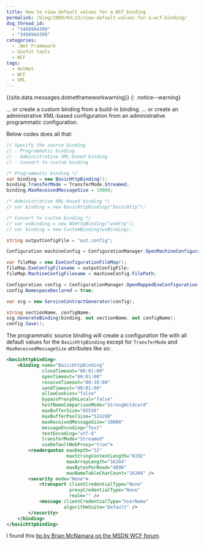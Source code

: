 ```yaml
---
title: How to view default values for a WCF binding
permalink: /blog/2009/04/23/view-default-values-for-a-wcf-binding/
dsq_thread_id:
  - "3460944399"
  - "3460944399"
categories:
  - .Net Framework
  - Useful tools
  - WCF
tags:
  - dotNet
  - WCF
  - XML
---
```

{{site.data.messages.dotnetframeworkwarning}}
{: .notice--warning}

… or create a custom binding from a build-in binding.
… or create an administrative XML-based configuration from an administrative programmatic configuration.

Below codes does all that:

```csharp
// Specify the source binding
// - Programmatic binding
// - Administrative XML-based binding
// - Convert to custom binding

/* Programmatic binding */
var binding = new BasicHttpBinding();
binding.TransferMode = TransferMode.Streamed;
binding.MaxReceivedMessageSize = 10000;

/* Administrative XML-based binding */
// var binding = new BasicHttpBinding("basicHttp");

/* Convert to custom binding */
// var wsBinding = new WSHttpBinding("wsHttp");
// var binding = new CustomBinding(wsBinding);

string outputConfigFile = "out.config";

Configuration machineConfig = ConfigurationManager.OpenMachineConfiguration();

var fileMap = new ExeConfigurationFileMap();
fileMap.ExeConfigFilename = outputConfigFile;
fileMap.MachineConfigFilename = machineConfig.FilePath;

Configuration config = ConfigurationManager.OpenMappedExeConfiguration(fileMap, ConfigurationUserLevel.None);
config.NamespaceDeclared = true;

var scg = new ServiceContractGenerator(config);

string sectionName, configName;
scg.GenerateBinding(binding, out sectionName, out configName);
config.Save();
```

The programmatic source binding will create a configuration file with all default values for the `BasicHttpBinding` except for `TransferMode` and `MaxReceivedMessageSize` attributes like so:

```xml
<basichttpbinding>
    <binding name="BasicHttpBinding"
             closeTimeout="00:01:00"
             openTimeout="00:01:00"
             receiveTimeout="00:10:00"
             sendTimeout="00:01:00"
             allowCookies="false"
             bypassProxyOnLocal="false"
             hostNameComparisonMode="StrongWildcard"
             maxBufferSize="65536"
             maxBufferPoolSize="524288"
             maxReceivedMessageSize="10000"
             messageEncoding="Text"
             textEncoding="utf-8"
             transferMode="Streamed"
             useDefaultWebProxy="true">
        <readerquotas maxDepth="32"
                      maxStringContentLength="8192"
                      maxArrayLength="16384"
                      maxBytesPerRead="4096"
                      maxNameTableCharCount="16384" />
        <security mode="None">
            <transport clientCredentialType="None"
                       proxyCredentialType="None"
                       realm="" />
            <message clientCredentialType="UserName"
                     algorithmSuite="Default" />
        </security>
    </binding>
</basichttpbinding>
```

I found this [tip by Brian McNamara on the MSDN WCF forum](http://social.msdn.microsoft.com/Forums/en-US/wcf/thread/fcad2118-d7bc-4d23-84b2-1ac168afa1c8 "Generate WCF config binding").
